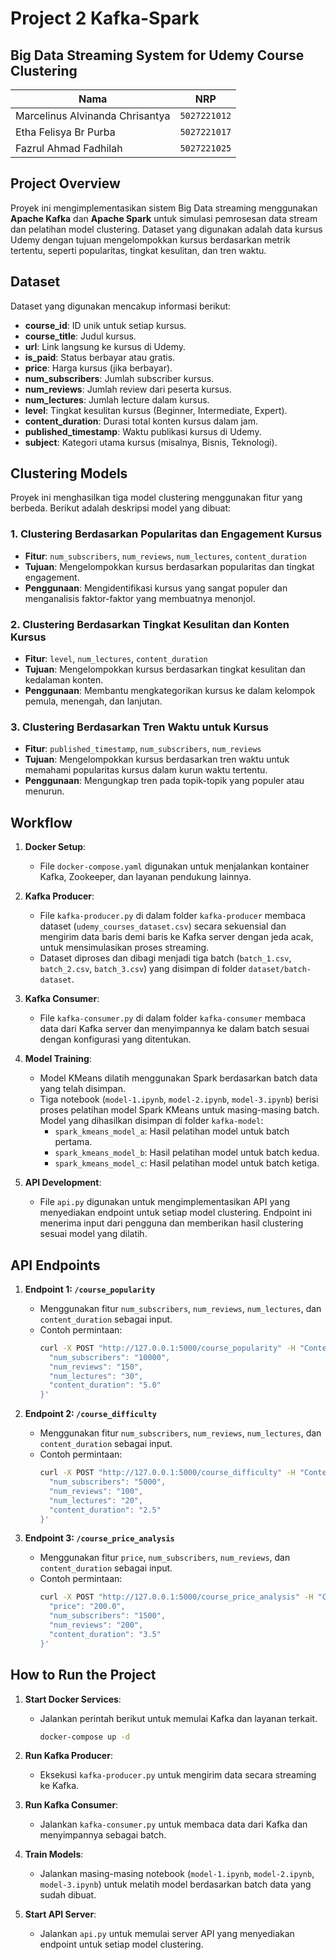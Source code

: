 # Project 2 Kafka-Spark
## Big Data Streaming System for Udemy Course Clustering

| Nama                            | NRP          |
| ------------------------------- | ------------ |
| Marcelinus Alvinanda Chrisantya | `5027221012` |
| Etha Felisya Br Purba           | `5027221017` |
| Fazrul Ahmad Fadhilah           | `5027221025` |

## Project Overview
Proyek ini mengimplementasikan sistem Big Data streaming menggunakan **Apache Kafka** dan **Apache Spark** untuk simulasi pemrosesan data stream dan pelatihan model clustering. Dataset yang digunakan adalah data kursus Udemy dengan tujuan mengelompokkan kursus berdasarkan metrik tertentu, seperti popularitas, tingkat kesulitan, dan tren waktu.

## Dataset
Dataset yang digunakan mencakup informasi berikut:
- **course_id**: ID unik untuk setiap kursus.
- **course_title**: Judul kursus.
- **url**: Link langsung ke kursus di Udemy.
- **is_paid**: Status berbayar atau gratis.
- **price**: Harga kursus (jika berbayar).
- **num_subscribers**: Jumlah subscriber kursus.
- **num_reviews**: Jumlah review dari peserta kursus.
- **num_lectures**: Jumlah lecture dalam kursus.
- **level**: Tingkat kesulitan kursus (Beginner, Intermediate, Expert).
- **content_duration**: Durasi total konten kursus dalam jam.
- **published_timestamp**: Waktu publikasi kursus di Udemy.
- **subject**: Kategori utama kursus (misalnya, Bisnis, Teknologi).


## Clustering Models
Proyek ini menghasilkan tiga model clustering menggunakan fitur yang berbeda. Berikut adalah deskripsi model yang dibuat:
### 1. Clustering Berdasarkan Popularitas dan Engagement Kursus
   - **Fitur**: `num_subscribers`, `num_reviews`, `num_lectures`, `content_duration`
   - **Tujuan**: Mengelompokkan kursus berdasarkan popularitas dan tingkat engagement.
   - **Penggunaan**: Mengidentifikasi kursus yang sangat populer dan menganalisis faktor-faktor yang membuatnya menonjol.

### 2. Clustering Berdasarkan Tingkat Kesulitan dan Konten Kursus
   - **Fitur**: `level`, `num_lectures`, `content_duration`
   - **Tujuan**: Mengelompokkan kursus berdasarkan tingkat kesulitan dan kedalaman konten.
   - **Penggunaan**: Membantu mengkategorikan kursus ke dalam kelompok pemula, menengah, dan lanjutan.

### 3. Clustering Berdasarkan Tren Waktu untuk Kursus
   - **Fitur**: `published_timestamp`, `num_subscribers`, `num_reviews`
   - **Tujuan**: Mengelompokkan kursus berdasarkan tren waktu untuk memahami popularitas kursus dalam kurun waktu tertentu.
   - **Penggunaan**: Mengungkap tren pada topik-topik yang populer atau menurun.



## Workflow

1. **Docker Setup**: 
   - File `docker-compose.yaml` digunakan untuk menjalankan kontainer Kafka, Zookeeper, dan layanan pendukung lainnya.

2. **Kafka Producer**:
   - File `kafka-producer.py` di dalam folder `kafka-producer` membaca dataset (`udemy_courses_dataset.csv`) secara sekuensial dan mengirim data baris demi baris ke Kafka server dengan jeda acak, untuk mensimulasikan proses streaming.
   - Dataset diproses dan dibagi menjadi tiga batch (`batch_1.csv`, `batch_2.csv`, `batch_3.csv`) yang disimpan di folder `dataset/batch-dataset`.

3. **Kafka Consumer**:
   - File `kafka-consumer.py` di dalam folder `kafka-consumer` membaca data dari Kafka server dan menyimpannya ke dalam batch sesuai dengan konfigurasi yang ditentukan.

4. **Model Training**:
   - Model KMeans dilatih menggunakan Spark berdasarkan batch data yang telah disimpan.
   - Tiga notebook (`model-1.ipynb`, `model-2.ipynb`, `model-3.ipynb`) berisi proses pelatihan model Spark KMeans untuk masing-masing batch. Model yang dihasilkan disimpan di folder `kafka-model`:
     - `spark_kmeans_model_a`: Hasil pelatihan model untuk batch pertama.
     - `spark_kmeans_model_b`: Hasil pelatihan model untuk batch kedua.
     - `spark_kmeans_model_c`: Hasil pelatihan model untuk batch ketiga.

5. **API Development**:
   - File `api.py` digunakan untuk mengimplementasikan API yang menyediakan endpoint untuk setiap model clustering. Endpoint ini menerima input dari pengguna dan memberikan hasil clustering sesuai model yang dilatih.

## API Endpoints

1. **Endpoint 1: `/course_popularity`**
   - Menggunakan fitur `num_subscribers`, `num_reviews`, `num_lectures`, dan `content_duration` sebagai input.
   - Contoh permintaan:
     ```bash
     curl -X POST "http://127.0.0.1:5000/course_popularity" -H "Content-Type: application/json" -d '{
       "num_subscribers": "10000",
       "num_reviews": "150",
       "num_lectures": "30",
       "content_duration": "5.0"
     }'
     ```

2. **Endpoint 2: `/course_difficulty`**
   - Menggunakan fitur `num_subscribers`, `num_reviews`, `num_lectures`, dan `content_duration` sebagai input.
   - Contoh permintaan:
     ```bash
     curl -X POST "http://127.0.0.1:5000/course_difficulty" -H "Content-Type: application/json" -d '{
       "num_subscribers": "5000",
       "num_reviews": "100",
       "num_lectures": "20",
       "content_duration": "2.5"
     }'
     ```

3. **Endpoint 3: `/course_price_analysis`**
   - Menggunakan fitur `price`, `num_subscribers`, `num_reviews`, dan `content_duration` sebagai input.
   - Contoh permintaan:
     ```bash
     curl -X POST "http://127.0.0.1:5000/course_price_analysis" -H "Content-Type: application/json" -d '{
       "price": "200.0",
       "num_subscribers": "1500",
       "num_reviews": "200",
       "content_duration": "3.5"
     }'
     ```

## How to Run the Project

1. **Start Docker Services**:
   - Jalankan perintah berikut untuk memulai Kafka dan layanan terkait.
     ```bash
     docker-compose up -d
     ```

2. **Run Kafka Producer**:
   - Eksekusi `kafka-producer.py` untuk mengirim data secara streaming ke Kafka.
   
3. **Run Kafka Consumer**:
   - Jalankan `kafka-consumer.py` untuk membaca data dari Kafka dan menyimpannya sebagai batch.

4. **Train Models**:
   - Jalankan masing-masing notebook (`model-1.ipynb`, `model-2.ipynb`, `model-3.ipynb`) untuk melatih model berdasarkan batch data yang sudah dibuat.

5. **Start API Server**:
   - Jalankan `api.py` untuk memulai server API yang menyediakan endpoint untuk setiap model clustering.

